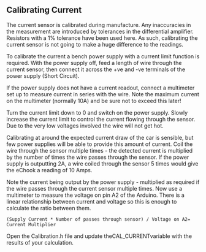 ## Calibrating Current

The current sensor is calibrated during manufacture. Any inaccuracies in the measurement are introduced by tolerances in the differential amplifier. Resistors with a 1% tolerance have been used here. As such, calibrating the current sensor is not going to make a huge difference to the readings.

To calibrate the current a bench power supply with a current limit function is required. With the power supply off, feed a length of wire through the current sensor, then connect it across the +ve and -ve terminals of the power supply \(Short Circuit\).

If the power supply does not have a current readout, connect a multimeter set up to measure current in series with the wire. Note the maximum current on the multimeter \(normally 10A\) and be sure not to exceed this later!

Turn the current limit down to 0 and switch on the power supply. Slowly increase the current limit to control the current flowing through the sensor. Due to the very low voltages involved the wire will not get hot.

Calibrating at around the expected current draw of the car is sensible, but few power supplies will be able to provide this amount of current. Coil the wire through the sensor multiple times - the detected current is multiplied by the number of times the wire passes through the sensor. If the power supply is outputting 2A, a wire coiled through the sensor 5 times would give the eChook a reading of 10 Amps.

Note the current being output by the power supply - multiplied as required if the wire passes through the current sensor multiple times. Now use a multimeter to measure the voltage on pin A2 of the Arduino. There is a linear relationship between current and voltage so this is enough to calculate the ratio between them.

`(Supply Current * Number of passes through sensor) / Voltage on A2= Current Multiplier`

Open the Calibration.h file and update theCAL\_CURRENTvariable with the results of your calculation.

  


